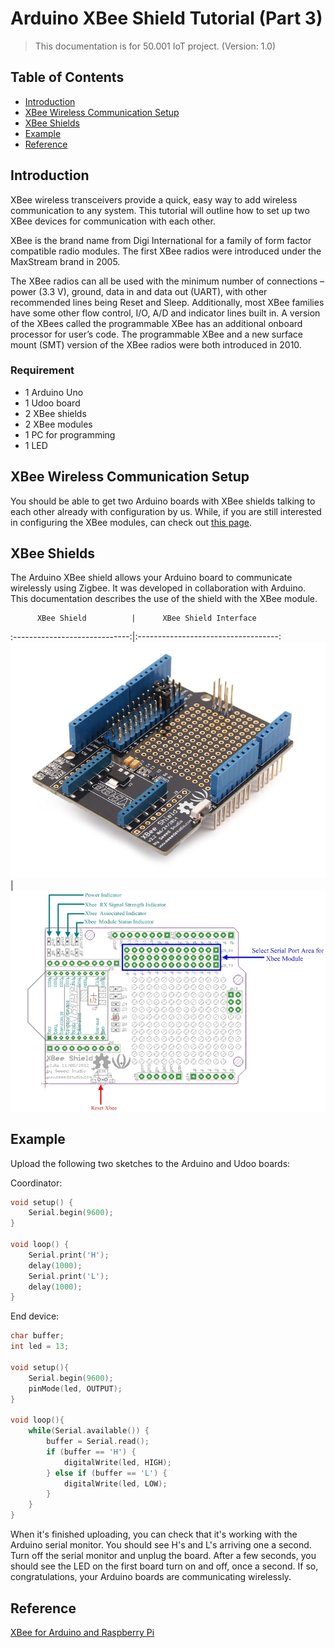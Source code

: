 
Arduino XBee Shield Tutorial (Part 3)
========

> This documentation is for 50.001 IoT project. (Version: 1.0)

Table of Contents
-----------------

* [Introduction]()
* [XBee Wireless Communication Setup]()
* [XBee Shields]()
* [Example]()
* [Reference]()

Introduction
-----------------

XBee wireless transceivers provide a quick, easy way to add wireless communication to any system. This tutorial will outline how to set up two XBee devices for communication with each other.

XBee is the brand name from Digi International for a family of form factor compatible radio modules. The first XBee radios were introduced under the MaxStream brand in 2005.

The XBee radios can all be used with the minimum number of connections – power (3.3 V), ground, data in and data out (UART), with other recommended lines being Reset and Sleep. Additionally, most XBee families have some other flow control, I/O, A/D and indicator lines built in. A version of the XBees called the programmable XBee has an additional onboard processor for user’s code. The programmable XBee and a new surface mount (SMT) version of the XBee radios were both introduced in 2010.

### Requirement
+ 1 Arduino Uno
+ 1 Udoo board
+ 2 XBee shields
+ 2 XBee modules
+ 1 PC for programming
+ 1 LED

XBee Wireless Communication Setup
-----------------

You should be able to get two Arduino boards with XBee shields talking to each other already with configuration by us. While, if you are still interested in configuring the XBee modules, can check out [this page][setup].


XBee Shields
-----------------
The Arduino XBee shield allows your Arduino board to communicate wirelessly using Zigbee. It was developed in collaboration with Arduino. This documentation describes the use of the shield with the XBee module.

          XBee Shield          |      XBee Shield Interface
:-----------------------------:|:-----------------------------------:
![xbee_shield][xbee_shield]    | ![xbee_shield_interface][xbee_shield_interface]

Example
-----------------

Upload the following two sketches to the Arduino and Udoo boards:

Coordinator:
```c
void setup() {
    Serial.begin(9600);
}

void loop() {
    Serial.print('H');
    delay(1000);
    Serial.print('L');
    delay(1000);
}
```

End device:
```c
char buffer;
int led = 13;

void setup(){
    Serial.begin(9600);
    pinMode(led, OUTPUT);
}

void loop(){
    while(Serial.available()) {
        buffer = Serial.read();
        if (buffer == 'H') {
            digitalWrite(led, HIGH);
        } else if (buffer == 'L') {
            digitalWrite(led, LOW);
        }
    }
}
```

When it's finished uploading, you can check that it's working with the Arduino serial monitor. You should see H's and L's arriving one a second. Turn off the serial monitor and unplug the board. After a few seconds, you should see the LED on the first board turn on and off, once a second. If so, congratulations, your Arduino boards are communicating wirelessly. 

Reference
-----------------

[XBee for Arduino and Raspberry Pi][ref0]

<!-- Links -->

[setup]: https://eewiki.net/display/Wireless/XBee+Wireless+Communication+Setup#XBeeWirelessCommunicationSetup-Step1:DownloadX-CTUSoftware
[xbee_shield]: pic/xbee_shield.jpg
[xbee_shield_interface]: pic/XBee_Shield_Interface.jpg
[ref0]: https://www.cooking-hacks.com/documentation/tutorials/xbee-arduino-raspberry-pi-tutorial

